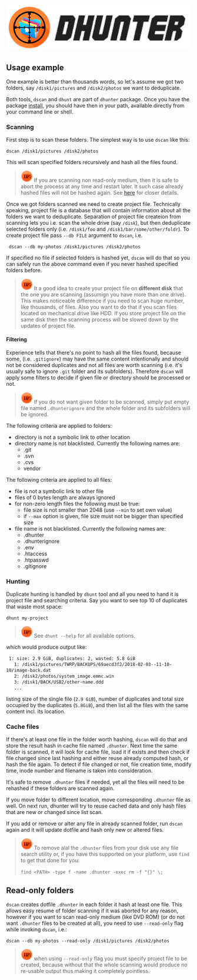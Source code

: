  [![dhunter logo](img/logo.png)](https://github.com/MarcinOrlowski/dhunter)
 ---

## Usage example ##

 One example is better than thousands words, so let's assume we got two folders, say 
 `/disk1/pictures` and `/disk2/photos` we want to deduplicate.
 
 Both tools, `dscan` and `dhunt` are part of `dhunter` package. Once you have the
 package [install](install.md), you should have then in your path, available directly
 from your command line or shell.
 
### Scanning ###
 
 First step is to scan these folders. The simplest way is to use `dscan` like this:
 
    dscan /disk1/pictures /disk2/photos

 This will scan specified folders recursively and hash all the files found.

 > ![Tip](img/tip-small.png) If you are scanning non read-only medium, then it is safe to abort the process
 > at any time and restart later. It such case already hashed files will not be hashed
 > again. See [here](#read-only-folders) for closer details.
 
 Once we got folders scanned we need to create project file. Technically speaking, project
 file is a database that will contain information about all the folders we want to 
 deduplicate. Separation of project file createion from scanning lets you i.e. scan the
 whole drive (say `/disk`), but then deduplicate selected folders only (i.e. `/disk1/foo`
 and `/disk1/bar/some/other/foldr`). To create project file pass `--db FILE` argument
 to `dscan`, i.e.
 
     dscan --db my-photos /disk1/pictures /disk2/photos

 If specified no file if selected folders is hashed yet, `dscan` will do that so you can
 safely run the above command even if you never hashed specified folders before. 

 > ![Tip](img/tip-small.png) It a good idea to create your project file on **different
 > disk** that the one you are scanning (assumign you have more than one drive). This
 > makes noticeable difference if you need to scan huge number, like thousands, of files.
 > Also you want to do that if you scan files located on mechanical drive like HDD.
 > If you store project file on the same disk then the scanning process will be
 > slowed down by the updates of project file.
 
#### Filtering ####

 Experience tells that there's no point to hash all the files found, because some, (i.e.
 `.gitignore`) may have the same content intentionally and should not be considered 
 duplicates and not all files are worth scanning (i.e. it's usually safe to ignore 
 `.git` folder and its subfolders). Therefore `dscan` will apply some filters to decide
 if given file or directory should be processed or not.
 
 > ![Tip](img/tip-small.png) If you do not want given folder to be scanned, 
 > simply put empty file named `.dhunterignore` and the whole folder and its subfolders
 > will be ignored.
 
 The following criteria are applied to folders:
 
  * directory is not a symbolic link to other location
  * directory name is not blacklisted. Currently the following names are:
    * .git
    * .svn
    * .cvs
    * vendor

 The following criteria are applied to all files:
  
  * file is not a symbolic link to other file 
  * files of 0 bytes length are always ignored
  * for non-zero length files the following must be true: 
    * file size is not smaller than 2048 (use `--min` to set own value)
    * if `--max` option is given, file size must not be bigger than specified size
  * file name is not blacklisted. Currently the following names are:
    * .dhunter
    * .dhunterignore
    * .env
    * .htaccess
    * .htpasswd
    * .gitignore
 
### Hunting ###

 Duplicate hunting is handled by `dhunt` tool and all you need to hand it is project file
 and searching criteria. Say you want to see top 10 of duplicates that waste most space:
 
    dhunt my-project

 > ![Tip](img/tip-small.png) See `dhunt --help` for all available options.
 
 which would produce output like:

     1: size: 2.9 GiB, duplicates: 2, wasted: 5.8 GiB
       1: /disk1/pictures/TWRP/BACKUPS/69aecd3f2/2018-02-03--11-10-10/image-back.dat
       2: /disk2/photos/system_image.emmc.win
       3: /disk1/BACK/USB2/other-name.ddd
       ...

 listing size of the single file (`2.9 GiB`), number of duplicates and total size occupied by the duplicates (`5.8GiB`),
 and then list all the files with the same content incl. its location. 

### Cache files ###

 If there's at least one file in the folder worth hashing, `dscan` will do that and store 
 the result hash in cache file named `.dhunter`. Next time the same folder is scanned, it
 will look for cache file, load it if exists and then check if file changed since last
 hashing and either reuse already computed hash, or hash the file again. To detect if file
 changed or not, file creation time, modify time, inode number and filename is taken into
 consideration.
 
 It's safe to remove `.dhunter` files if needed, yet all the files will need to be rehashed
 if these folders are scanned again.
 
 If you move folder to different location, move corresponding `.dhunter` file as well.
 On next run, dhunter will try to reuse cached data and only hash files that are new or
 changed since list scan.
 
 If you add or remove or alter any file in already scanned folder, run `dscan` again
 and it will update dotfile and hash only new or altered files.

 > ![Tip](img/tip-small.png) To remove alal the `.dhunter` files from your disk
 > use any file search utility or, if you have this supported on your platform,
 > use `find` to get that done for you:
 > 
 > `find <PATH> -type f -name .dhunter -exec rm -f "{}" \;`
 

## Read-only folders ##

 `dscan` creates dotfile `.dhunter` in each folder it hash at least one file. This allows
 easy resume of folder scanning if it was aborted for any reason, however if you want to
 scan read-only medium (like DVD ROM) (or do not want `.dhunter` files to be created at
 all), you need to use `--read-only` flag while invoking `dscan`, i.e.:
 
    dscan --db my-photos --read-only /disk1/pictures /disk2/photos

 > ![Tip](img/tip-small.png) when using `--read-only` flag you must specify project file to be created, because
 > without that the whole scanning would produce no re-usable output thus making it completely pointless.
